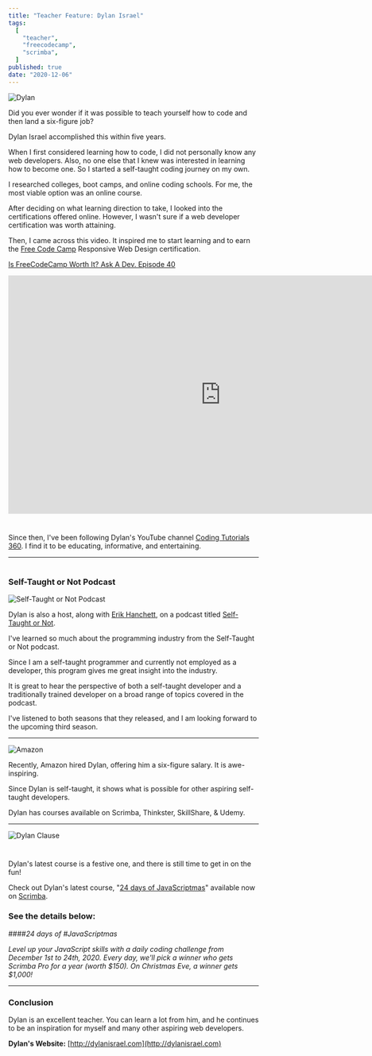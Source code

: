 ```yaml
---
title: "Teacher Feature: Dylan Israel"
tags:
  [
    "teacher",
    "freecodecamp",
    "scrimba",
  ]
published: true
date: "2020-12-06"
---
```

![Dylan](img/dylan-israel-dogs.jpg)

Did you ever wonder if it was possible to teach yourself how to code and then land a six-figure job?

Dylan Israel accomplished this within five years.

When I first considered learning how to code, I did not personally know any web developers. Also, no one else that I knew was interested in learning how to become one. So I started a self-taught coding journey on my own.

I researched colleges, boot camps, and online coding schools. For me, the most viable option was an online course.

After deciding on what learning direction to take, I looked into the certifications offered online. However, I wasn't sure if a web developer certification was worth attaining.

Then, I came across this video. It inspired me to start learning and to earn the [Free Code Camp](https://freecodecamp.org) Responsive Web Design  certification.

[Is FreeCodeCamp Worth It? Ask A Dev. Episode 40](https://www.youtube.com/watch?v=O-h4i1ErDD4)

<iframe width="853" height="480" src="https://www.youtube.com/embed/O-h4i1ErDD4" frameborder="0" allow="accelerometer; autoplay; clipboard-write; encrypted-media; gyroscope; picture-in-picture" allowfullscreen></iframe>

#

 Since then, I've been following Dylan's YouTube channel [Coding Tutorials 360](https://www.youtube.com/user/pizzapokerguy87). I find it to be educating, informative, and entertaining.

 ---

#
### Self-Taught or Not Podcast

![Self-Taught or Not Podcast](img/Self-Taught-or-Not.jpg)

Dylan is also a host, along with [Erik Hanchett](https://www.youtube.com/c/programwitherik), on a podcast titled [Self-Taught or Not](https://www.selftaughtornot.com).

I've learned so much about the programming industry from the Self-Taught or Not podcast. 

Since I am a self-taught programmer and currently not employed as a developer, this program gives me great insight into the industry. 

It is great to hear the perspective of both a self-taught developer and a traditionally trained developer on a broad range of topics covered in the podcast.

I've listened to both seasons that they released, and I am looking forward to the upcoming third season.

---
![Amazon](img/DylanIsrael-Amazon.jpg)

Recently, Amazon hired Dylan, offering him a six-figure salary. It is awe-inspiring. 

Since Dylan is self-taught, it shows what is possible for other aspiring self-taught developers.


Dylan has courses available on Scrimba, Thinkster, SkillShare, & Udemy.

---

![Dylan Clause](img/dylan_claus.jpg)

#

Dylan's latest course is a festive one, and there is still time to get in on the fun! 

Check out Dylan's latest course, "[24 days of JavaScriptmas](https://scrimba.com/learn/adventcalendar)" available now on [Scrimba](https://scrimba.com/). 

### See the details below:
####*24 days of #JavaScriptmas*

*Level up your JavaScript skills with a daily coding challenge from December 1st to 24th, 2020. Every day, we'll pick a winner who gets Scrimba Pro for a year (worth $150). On Christmas Eve, a winner gets $1,000!*

---

### Conclusion
Dylan is an excellent teacher. You can learn a lot from him, and he continues to be an inspiration for myself and many other aspiring web developers.

**Dylan's Website:** [http://dylanisrael.com](http://dylanisrael.com)